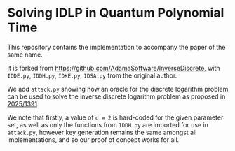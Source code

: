 # Solving IDLP in Quantum Polynomial Time

This repository contains the implementation to accompany the paper of the same name.

It is forked from https://github.com/AdamaSoftware/InverseDiscrete, with `IDDE.py`, `IDDH.py`, `IDKE.py`, `IDSA.py` from the original author.

We add `attack.py` showing how an oracle for the discrete logarithm problem can be used to solve the inverse discrete logarithm problem as proposed in [2025/1391](https://eprint.iacr.org/2025/1391).

We note that firstly, a value of `d = 2` is hard-coded for the given parameter set, as well as only the functions from `IDDH.py` are imported for use in `attack.py`, however key generation remains the same amongst all implementations, and so our proof of concept works for all.
